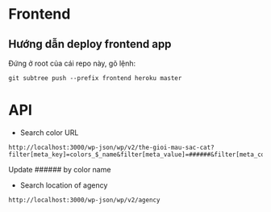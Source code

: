 # Frontend

## Hướng dẫn deploy frontend app

Đứng ở root của cái repo này, gõ lệnh:

```
git subtree push --prefix frontend heroku master
```

# API

- Search color
  URL

```
http://localhost:3000/wp-json/wp/v2/the-gioi-mau-sac-cat?filter[meta_key]=colors_$_name&filter[meta_value]=######&filter[meta_compare]=like
```

Update ###### by color name

- Search location of agency

```
http://localhost:3000/wp-json/wp/v2/agency
```

